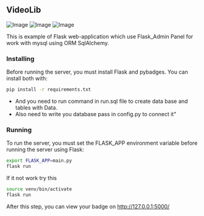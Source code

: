 ## VideoLib 
![Image](https://miro.medium.com/max/640/1*XzIRJGujfqAiOV2EIQgR_Q.png)
![Image](https://encrypted-tbn0.gstatic.com/images?q=tbn%3AANd9GcRgb3aQO8jjXhwH1vs0l0kOWv-ZawfM3awKsUV6t7-Oi7tABkOf&usqp=CAU)
![Image](https://lh3.googleusercontent.com/proxy/ND4ei_7bTzcEnQFeOrT4c1qGA0DGvz1ATjG9ehRIb-XKtXYrSnFE2WfiPMiGars5zgilX6lXr0_QAWR_ZTYhD5Y4zgmimY_cPqD0uLJySYPdDv6KK1uHEg)

This is example of Flask web-application which use Flask_Admin Panel for work with mysql using ORM SqlAlchemy.

### Installing

Before running the server, you must install Flask and pybadges. You can install both with:

```sh
pip install -r requirements.txt
```

* And you need to run command in run.sql file to create data base and tables with Data.
* Also need to write you database pass in config.py to connect it"
### Running

To run the server, you must set the FLASK_APP environment variable before running the server using Flask:

```sh
export FLASK_APP=main.py
flask run
```

If it not work try this

```sh
source venv/bin/activate
flask run
```


After this step, you can view your badge on http://127.0.0.1:5000/